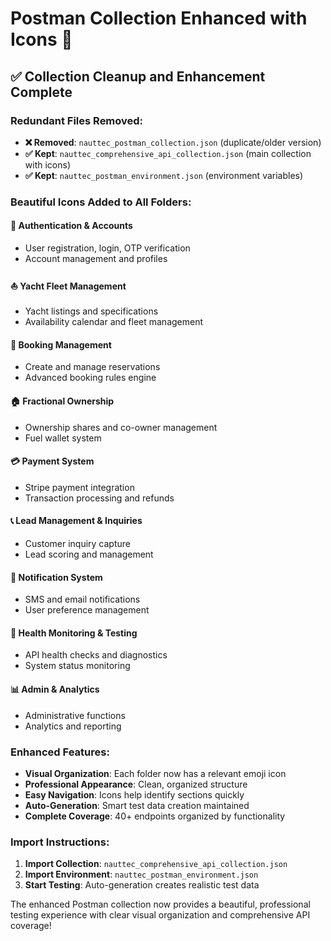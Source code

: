 # Postman Collection Enhanced with Icons 🎨

## ✅ **Collection Cleanup and Enhancement Complete**

### **Redundant Files Removed:**
- **❌ Removed**: `nauttec_postman_collection.json` (duplicate/older version)
- **✅ Kept**: `nauttec_comprehensive_api_collection.json` (main collection with icons)
- **✅ Kept**: `nauttec_postman_environment.json` (environment variables)

### **Beautiful Icons Added to All Folders:**

#### **🔐 Authentication & Accounts**
- User registration, login, OTP verification
- Account management and profiles

#### **⛵ Yacht Fleet Management**  
- Yacht listings and specifications
- Availability calendar and fleet management

#### **📅 Booking Management**
- Create and manage reservations
- Advanced booking rules engine

#### **🏠 Fractional Ownership**
- Ownership shares and co-owner management
- Fuel wallet system

#### **💳 Payment System**
- Stripe payment integration
- Transaction processing and refunds

#### **📞 Lead Management & Inquiries**
- Customer inquiry capture
- Lead scoring and management

#### **🔔 Notification System**
- SMS and email notifications
- User preference management

#### **🏥 Health Monitoring & Testing**
- API health checks and diagnostics
- System status monitoring

#### **📊 Admin & Analytics**
- Administrative functions
- Analytics and reporting

### **Enhanced Features:**
- **Visual Organization**: Each folder now has a relevant emoji icon
- **Professional Appearance**: Clean, organized structure
- **Easy Navigation**: Icons help identify sections quickly
- **Auto-Generation**: Smart test data creation maintained
- **Complete Coverage**: 40+ endpoints organized by functionality

### **Import Instructions:**
1. **Import Collection**: `nauttec_comprehensive_api_collection.json`
2. **Import Environment**: `nauttec_postman_environment.json`
3. **Start Testing**: Auto-generation creates realistic test data

The enhanced Postman collection now provides a beautiful, professional testing experience with clear visual organization and comprehensive API coverage!